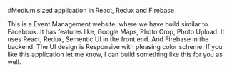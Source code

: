 #Medium sized application in React, Redux and Firebase

This is a Event Management website, where we have build similar to Facebook. It has features like, Google Maps, Photo Crop, Photo Upload. It uses React, Redux, Sementic UI in the front end. And Firebase in the backend. The UI design is Responsive with pleasing color scheme. If you like this application let me know, I can build something like this for you as well.
